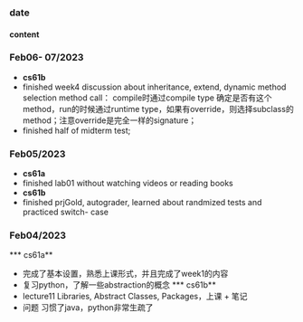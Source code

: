 ### date
#### content 
### Feb06- 07/2023
* **cs61b**
* finished week4 discussion about inheritance, extend, dynamic method selection
  method call： compile时通过compile type 确定是否有这个method，run的时候通过runtime type，如果有override，则选择subclass的method；注意override是完全一样的signature；
* finished half of midterm test;


### Feb05/2023
* **cs61a**
* finished lab01 without watching videos or reading books
* **cs61b**
* finished prjGold, autograder, learned about randmized tests and practiced switch- case  

### Feb04/2023
*** cs61a**
* 完成了基本设置，熟悉上课形式，并且完成了week1的内容
* 复习python，了解一些abstraction的概念
*** cs61b**
* lecture11 Libraries, Abstract Classes, Packages，上课 + 笔记 
* 问题
 习惯了java，python非常生疏了

